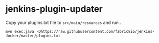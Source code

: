# jenkins-plugin-updater


Copy your plugins.txt file to `src/main/resources` and run..

```
mvn exec:java -Dhttps://raw.githubusercontent.com/fabric8io/jenkins-docker/master/plugins.txt
```

